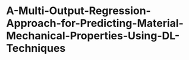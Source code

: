 # A-Multi-Output-Regression-Approach-for-Predicting-Material-Mechanical-Properties-Using-DL-Techniques